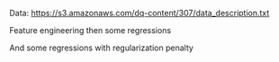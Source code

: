 Data: https://s3.amazonaws.com/dq-content/307/data_description.txt

Feature engineering then some regressions 

And some regressions with regularization penalty
